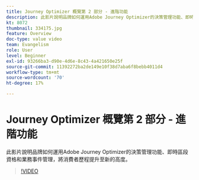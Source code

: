 ```yaml
---
title: Journey Optimizer 概覽第 2 部分 - 進階功能
description: 此影片說明品牌如何運用Adobe Journey Optimizer的決策管理功能、即時區段資格和業務事件管理，將消費者歷程提升至新的高度。
kt: 8072
thumbnail: 334175.jpg
feature: Overview
doc-type: value video
team: Evangelism
role: User
level: Beginner
exl-id: 93266ba3-d90e-4d6e-8c43-4a421650e25f
source-git-commit: 11392272ba2de149e10f38d7aba6f8bebb4011d4
workflow-type: tm+mt
source-wordcount: '70'
ht-degree: 17%

---
```


# Journey Optimizer 概覽第 2 部分 - 進階功能

此影片說明品牌如何運用Adobe Journey Optimizer的決策管理功能、即時區段資格和業務事件管理，將消費者歷程提升至新的高度。

>[!VIDEO](https://video.tv.adobe.com/v/334175?quality=12)
